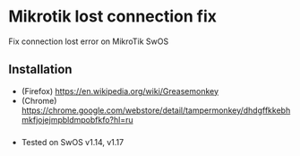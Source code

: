 # Mikrotik lost connection fix
Fix connection lost error on MikroTik SwOS

## Installation
 - (Firefox) https://en.wikipedia.org/wiki/Greasemonkey
 - (Chrome) https://chrome.google.com/webstore/detail/tampermonkey/dhdgffkkebhmkfjojejmpbldmpobfkfo?hl=ru

###
 - Tested on SwOS v1.14, v1.17
